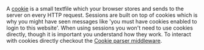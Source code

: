 A [cookie](https://en.wikipedia.org/wiki/HTTP_cookie) is a small textfile which your browser stores and sends to the server on every HTTP request.
Sessions are built on top of cookies which is why you might have seen messages like 'you must have cookies enabled to login to this website'.
When using sessions you won't need to use cookies directly, though it is important you understand how they work.
To interact with cookies directly checkout the [Cookie parser middleware](https://www.npmjs.com/package/cookie-parser).